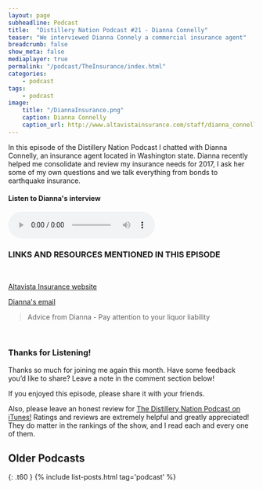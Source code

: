 ```yaml
---
layout: page
subheadline: Podcast
title:  "Distillery Nation Podcast #21 - Dianna Connelly"
teaser: "We interviewed Dianna Connely a commercial insurance agent"
breadcrumb: false
show_meta: false
mediaplayer: true
permalink: "/podcast/TheInsurance/index.html"
categories:
    - podcast
tags:
    - podcast
image:
    title: "/DiannaInsurance.png"
    caption: Dianna Connelly
    caption_url: http://www.altavistainsurance.com/staff/dianna_connelly/
---
```

In this episode of the Distillery Nation Podcast I chatted with Dianna Connelly, an insurance agent located in Washington state. Dianna recently helped me consolidate and review my insurance needs for 2017, I ask her some of my own questions and we talk everything from bonds to earthquake insurance.



<h4>Listen to Dianna's interview</h4>
<audio src="http://www.mastrogiannisdistillery.com/distillerynation/2017/021-DNP-DiannaInsurance.mp3" type="audio/mp3" controls="controls"></audio>


<h3>LINKS AND RESOURCES MENTIONED IN THIS EPISODE</h3>
<br>

[Altavista Insurance website][1]

[Dianna's email][2]


<blockquote>Advice from Dianna -  Pay attention to your liquor liability</blockquote>

 [1]: http://www.altavistainsurance.com/staff/dianna_connelly/
 [2]: mailto:dianna@altavistainsurance.com

<br>
<h3>Thanks for Listening!</h3>

Thanks so much for joining me again this month. Have some feedback you’d like to share? Leave a note in the comment section below!

If you enjoyed this episode, please share it with your friends.

Also, please leave an honest review for [The Distillery Nation Podcast on iTunes!][5] Ratings and reviews are extremely helpful and greatly appreciated! They do matter in the rankings of the show, and I read each and every one of them.


[5]: https://itunes.apple.com/us/podcast/distillery-nation-podcast/id1040367741


## Older Podcasts
{: .t60 }
{% include list-posts.html tag='podcast' %}